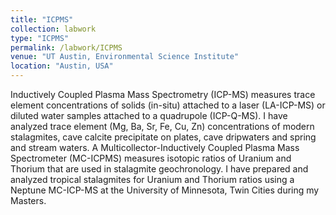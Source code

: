 ```yaml
---
title: "ICPMS"
collection: labwork
type: "ICPMS"
permalink: /labwork/ICPMS
venue: "UT Austin, Environmental Science Institute"
location: "Austin, USA"
---
```


Inductively Coupled Plasma Mass Spectrometry (ICP-MS) measures trace element concentrations of solids (in-situ) attached to a laser (LA-ICP-MS) or diluted water samples attached to a quadrupole (ICP-Q-MS). I have analyzed trace element (Mg, Ba, Sr, Fe, Cu, Zn) concentrations of modern stalagmites, cave calcite precipitate on plates, cave dripwaters and spring and stream waters.
A Multicollector-Inductively Coupled Plasma Mass Spectrometer (MC-ICPMS) measures isotopic ratios of Uranium and Thorium that are used in stalagmite geochronology. I have prepared and analyzed tropical stalagmites for Uranium and Thorium ratios using a Neptune MC-ICP-MS at the University of Minnesota, Twin Cities during my Masters.
